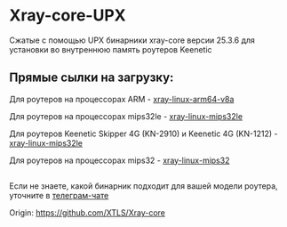 # Xray-core-UPX

Сжатые с помощью UPX бинарники xray-core версии 25.3.6 для установки во внутреннюю память роутеров Keenetic

## Прямые сылки на загрузку:

Для роутеров на процессорах ARM - [xray-linux-arm64-v8a](https://raw.githubusercontent.com/jameszeroX/Xray-core-UPX/main/Xray-linux-arm64-v8a/xray)

Для роутеров на процессорах mips32le - [xray-linux-mips32le](https://raw.githubusercontent.com/jameszeroX/Xray-core-UPX/main/Xray-linux-mips32le/xray)

Для роутеров Keenetic Skipper 4G (KN-2910) и Keenetic 4G (KN-1212) - [xray-linux-mips32le](https://raw.githubusercontent.com/jameszeroX/Xray-core-UPX/main/Xray-linux-mips32le/4G/xray)

Для роутеров на процессорах mips32 - [xray-linux-mips32](https://raw.githubusercontent.com/jameszeroX/Xray-core-UPX/main/Xray-linux-mips32/xray)

##

Если не знаете, какой бинарник подходит для вашей модели роутера, уточните в [телеграм-чате](https://t.me/+SZWOjSlvYpdlNmMy)

Origin: https://github.com/XTLS/Xray-core
